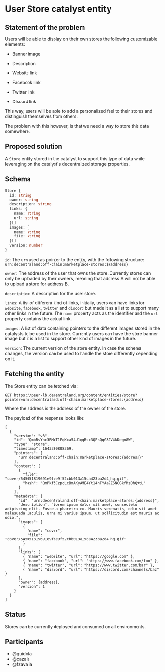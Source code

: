 # User Store catalyst entity

## Statement of the problem

Users will be able to display on their own stores the following customizable elements:

- Banner image

- Description

- Website link

- Facebook link

- Twitter link

- Discord link

This way, users will be able to add a personalized feel to their stores and distinguish themselves from others.

The problem with this however, is that we need a way to store this data somewhere.

## Proposed solution

A `Store` entity stored in the catalyst to support this type of data while leveraging on the catalyst's decentralized storage properties.

## Schema

```ts
Store {
  id: string
  owner: string
  description: string
  links: {
    name: string
    url: string
  }[]
  images: {
    name: string
    file: string
  }[]
  version: number
}
```

`id`: The `urn` used as pointer to the entity, with the following structure: `urn:decentraland:off-chain:marketplace-stores:${address}`

`owner`: The address of the user that owns the store. Currently stores can only be uploaded by their owners, meaning that address A will not be able to upload a store for address B.

`description`: A description for the user store.

`links`: A list of different kind of links, initially, users can have links for `website`, `facebook`, `twitter` and `discord` but made it as a list to support many other links in the future. The `name` property acts as the identifier and the `url` property contains the actual link.

`images`: A list of data containing pointers to the different images stored in the catalysts to be used in the store. Currently users can have the store banner image but it is a list to support other kind of images in the future.

`version`: The current version of the store entity. In case the schema changes, the version can be used to handle the store differently depending on it.

## Fetching the entity

The Store entity can be fetched via:

```
GET https://peer-lb.decentraland.org/content/entities/store?pointer=urn:decentraland:off-chain:marketplace-stores:{address}
```

Where the address is the address of the owner of the store.

The payload of the response looks like:

```
[
  {
    "version": "v3",
    "id": "QmbRsYnc3RMcT1FqKxa54U1qqRsx3QEsQqG3DV4kDegn8W",
    "type": "store",
    "timestamp": 1643380808369,
    "pointers": [
      "urn:decentraland:off-chain:marketplace-stores:{address}"
    ],
    "content": [
      {
        "file": "cover/545051819691e9fde9f52cbb013a15ca423ba2d4_hq.gif",
        "hash": "QmPkf5CzpcLcBmAKyAME4Yt14hFYAa7ZSNCGkfMzDhQ9tL"
      }
    ],
    "metadata": {
      "id": "urn:decentraland:off-chain:marketplace-stores:{address}",
      "description": "Lorem ipsum dolor sit amet, consectetur adipiscing elit. Fusce a pharetra ex. Mauris venenatis, odio sit amet malesuada iaculis, urna mi varius ipsum, ut sollicitudin est mauris ac odio.",
      "images": [
        {
          "name": "cover",
          "file": "cover/545051819691e9fde9f52cbb013a15ca423ba2d4_hq.gif"
        }
      ],
      "links": [
        { "name": "website", "url": "https://google.com" },
        { "name": "facebook", "url": "https://www.facebook.com/foo" },
        { "name": "twitter", "url": "https://www.twitter.com/bar" },
        { "name": "discord", "url": "https://discord.com/channels/baz" }
      ],
      "owner": {address},
      "version": 1
    }
  }
]
```

## Status

Stores can be currently deployed and consumed on all environments.

## Participants

- @guidota
- @cazala
- @fzavalia
